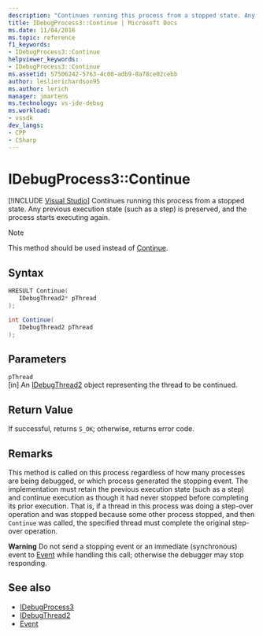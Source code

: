 ```yaml
---
description: "Continues running this process from a stopped state. Any previous execution state (such as a step) is preserved, and the process starts executing again."
title: IDebugProcess3::Continue | Microsoft Docs
ms.date: 11/04/2016
ms.topic: reference
f1_keywords:
- IDebugProcess3::Continue
helpviewer_keywords:
- IDebugProcess3::Continue
ms.assetid: 57506242-5763-4c08-adb9-8a78ce02cebb
author: leslierichardson95
ms.author: lerich
manager: jmartens
ms.technology: vs-ide-debug
ms.workload:
- vssdk
dev_langs:
- CPP
- CSharp
---
```

# IDebugProcess3::Continue

 [!INCLUDE [Visual Studio](~/includes/applies-to-version/vs-windows-only.md)]
Continues running this process from a stopped state. Any previous execution state (such as a step) is preserved, and the process starts executing again.

> [!NOTE]
> This method should be used instead of [Continue](../../../extensibility/debugger/reference/idebugprogram2-continue.md).

## Syntax

```cpp
HRESULT Continue(
   IDebugThread2* pThread
);
```

```csharp
int Continue(
   IDebugThread2 pThread
);
```

## Parameters
`pThread`\
[in] An [IDebugThread2](../../../extensibility/debugger/reference/idebugthread2.md) object representing the thread to be continued.

## Return Value
 If successful, returns `S_OK`; otherwise, returns error code.

## Remarks
 This method is called on this process regardless of how many processes are being debugged, or which process generated the stopping event. The implementation must retain the previous execution state (such as a step) and continue execution as though it had never stopped before completing its prior execution. That is, if a thread in this process was doing a step-over operation and was stopped because some other process stopped, and then `Continue` was called, the specified thread must complete the original step-over operation.

 **Warning** Do not send a stopping event or an immediate (synchronous) event to [Event](../../../extensibility/debugger/reference/idebugeventcallback2-event.md) while handling this call; otherwise the debugger may stop responding.

## See also
- [IDebugProcess3](../../../extensibility/debugger/reference/idebugprocess3.md)
- [IDebugThread2](../../../extensibility/debugger/reference/idebugthread2.md)
- [Event](../../../extensibility/debugger/reference/idebugeventcallback2-event.md)
